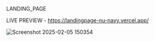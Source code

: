 LANDING_PAGE

LIVE PREVIEW - https://landingpage-nu-navy.vercel.app/

![Screenshot 2025-02-05 150354](https://github.com/user-attachments/assets/8ddd60c4-cdb6-4663-8f40-dfab23519a0b)
